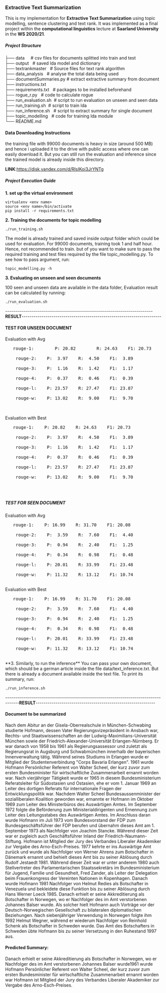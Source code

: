 ### Extractive Text Summarization

This is my implementation for **Extractive Text Summarization** using topic modelling, sentence clustering and text rank. It was implemented as a final project within the **computational linguistics** lecture at **Saarland University** in the **WS 2020/21**.


##### Project Structure 


├── data &nbsp; &nbsp;      # csv files for documents splitted into train and test  <br />
├── output     &nbsp;       # saved lda model and dictionary  <br />
├── textrankmaster &nbsp;   # Source files for text rank algorithm  <br />
├── data_analysis   &nbsp;  # analyse the total data being used  <br />
├── documentSummaries.py    # extract extractive summary from document  <br />
├── instructions.txt   &nbsp;    <br />
├── requirements.txt &nbsp; # packages to be installed beforehand  <br />
├── rogue_r.py      &nbsp;  # code to calculate rogue  <br />
├── run_evaluation.sh &nbsp;# script to run evaluation on unseen and seen data  <br />
├── run_training.sh   &nbsp;# script to train lda  <br />
├── run_inference.sh &nbsp; # script to extract summary for single document  <br />
├── topic_modelling  &nbsp; # code for training lda module  <br />
└── README.md


#### Data Downloading Instructions

the training file with 99000 documents is heavy in size (around 500 MB) and hence i uploaded it to the drive with public access where one can easily download it. But you can still run the evaluation and inference since the trained model is already inside this directory.

**LINK**:https://disk.yandex.com/d/RIsIKoi3JrYNTg

##### Project Execution Guide 

**1. set up the virtual environment**

```
virtualenv <env name>
source <env name>/bin/activate
pip install -r requirements.txt

```

**2. Training the documents for topic modelling**

```
./run_training.sh

```

The model is already trained and saved inside output folder which could be used for evaluation. For 99000 documents, training took 1 and half hour. Hence, not recommended to train. but of you want to make sure to pass the required training and test files required by the file topic_modelling.py. To see how to pass argument, run:

```
topic_modelling.py -h
```

**3. Evaluating on unseen and seen documents**

100 seen and unseen data are available in the data folder, Evaluation result can be calculated by running:

```
./run_evaluation.sh

```

--------------------------------------------------------------------------**RESULT**----------------------------------------------------------------------
#### TEST FOR UNSEEN DOCUMENT 

Evaluation with Avg 
<pre>	rouge-1:        P: 20.82        R: 24.63 	F1: 20.73 <br />
	rouge-2:	P:  3.97	R:  4.50	F1:  3.89 <br />
	rouge-3:	P:  1.16	R:  1.42	F1:  1.17 <br />
	rouge-4:	P:  0.37	R:  0.46	F1:  0.39 <br />
	rouge-l:	P: 23.57	R: 27.47	F1: 23.87 <br />
	rouge-w:	P: 13.02	R:  9.00	F1:  9.70 <br /> </pre>
 <br />
Evaluation with Best
<pre>	rouge-1:	P: 20.82	R: 24.63	F1: 20.73 <br />
	rouge-2:	P:  3.97	R:  4.50	F1:  3.89 <br />
	rouge-3:	P:  1.16	R:  1.42	F1:  1.17 <br />
	rouge-4:	P:  0.37	R:  0.46	F1:  0.39 <br />
	rouge-l:	P: 23.57	R: 27.47	F1: 23.87 <br />
	rouge-w:	P: 13.02	R:  9.00	F1:  9.70 <br /> </pre>
 <br />
 
##### TEST FOR SEEN DOCUMENT  

Evaluation with Avg
<pre>	rouge-1:	P: 16.99	R: 31.70	F1: 20.08 <br />
	rouge-2:	P:  3.59	R:  7.60	F1:  4.40 <br />
	rouge-3:	P:  0.94	R:  2.40	F1:  1.25 <br />
	rouge-4:	P:  0.34	R:  0.98	F1:  0.48 <br />
	rouge-l:	P: 20.01	R: 33.99	F1: 23.48 <br />
	rouge-w:	P: 11.32	R: 13.12	F1: 10.74 <br /></pre>
 <br />
Evaluation with Best
<pre>	rouge-1:	P: 16.99	R: 31.70	F1: 20.08 <br />
	rouge-2:	P:  3.59	R:  7.60	F1:  4.40 <br />
	rouge-3:	P:  0.94	R:  2.40	F1:  1.25 <br />
	rouge-4:	P:  0.34	R:  0.98	F1:  0.48 <br />
	rouge-l:	P: 20.01	R: 33.99	F1: 23.48 <br />
	rouge-w:	P: 11.32	R: 13.12	F1: 10.74 <br /></pre>

 <br />
**3. Similarly, to run the inference** 
You can pass your own document, which should be a german article inside the file data/text_inference.txt. But there is already a document available inside the text file. To print its summary, run: <br />

```
./run_inference.sh
```

-------------------------------------------------------------------------------------**RESULT**------------------------------------------------------------
#### Document to be summarized
Nach dem Abitur an der Gisela-Oberrealschule in München-Schwabing studierte Hofmann, dessen Vater Regierungsvizepräsident in Ansbach war, Rechts- und Staatswissenschaften an der Ludwig-Maximilians-Universität München sowie der Friedrich-Alexander-Universität Erlangen-Nürnberg. Er war danach von 1958 bis 1961 als Regierungsassessor und zuletzt als Regierungsrat in Augsburg und Schwabmünchen innerhalb der bayerischen Innenverwaltung tätig. Während seines Studiums in Erlangen wurde er Mitglied der Studentenverbindung "Corps Bavaria Erlangen". 1961 wurde Hofmann Persönlicher Referent von Walter Scheel, der kurz zuvor zum ersten Bundesminister für wirtschaftliche Zusammenarbeit ernannt worden war. Nach vierjähriger Tätigkeit wurde er 1965 in diesem Bundesministerium Referatsleiter für Südostasien und Ostasien, ehe er vom 1. Januar 1969 an Leiter des dortigen Referats für internationale Fragen der Entwicklungspolitik war. Nachdem Walter Scheel Bundesaussenminister der sozialliberalen Koalition geworden war, ernannte er Hofmann im Oktober 1969 zum Leiter des Ministerbüros des Auswärtigen Amtes. Im September 1972 folgte die Beförderung zum Ministerialdirigenten und Ernennung zum Leiter des Leitungsstabes des Auswärtigen Amtes. Im Anschluss daran wurde Hofmann im Juli 1973 vom Bundesvorstand der FDP zum Bundesgeschäftsführer der FDP berufen und übernahm dieses Amt am 1. September 1973 als Nachfolger von Joachim Stancke. Während dieser Zeit war er zugleich auch Geschäftsführer Inland der Friedrich-Naumann-Stiftung. Hofmann ist Mitglied der Jury des Verbandes Liberaler Akademiker zur Vergabe des Arno-Esch-Preises. 1977 kehrte er ins Auswärtige Amt zurück und wurde als Nachfolger von Werner Ahrens zum Botschafter in Dänemark ernannt und behielt dieses Amt bis zu seiner Ablösung durch Rudolf Jestaedt 1981. Während dieser Zeit war er unter anderem 1980 auch Stellvertreter des Parlamentarischen Staatssekretärs im Bundesministerium für Jugend, Familie und Gesundheit, Fred Zander, als Leiter der Delegation beim Frauenkongress der Vereinten Nationen in Kopenhagen. Danach wurde Hofmann 1981 Nachfolger von Helmut Redies als Botschafter in Venezuela und bekleidete diese Funktion bis zu seiner Ablösung durch Hans Werner Loeck 1985. Danach erhielt er seine Akkreditierung als Botschafter in Norwegen, wo er Nachfolger des im Amt verstorbenen Johannes Balser wurde. Als solcher hielt Hofmann auch Vorträge vor der Deutsch-Norwegischen Gesellschaft zu bilateralen diplomatischen Beziehungen. Nach siebenjähriger Verwendung in Norwegen folgte ihm 1992 Helmut Wegner, während er wiederum Nachfolger von Reinhold Schenk als Botschafter in Schweden wurde. Das Amt des Botschafters in Schweden übte Hofmann bis zu seiner Versetzung in den Ruhestand 1997 aus.

#### Predicted Summary: 
Danach erhielt er seine Akkreditierung als Botschafter in Norwegen, wo er Nachfolger des im Amt verstorbenen Johannes Balser wurde1961 wurde Hofmann Persönlicher Referent von Walter Scheel, der kurz zuvor zum ersten Bundesminister für wirtschaftliche Zusammenarbeit ernannt worden war Hofmann ist Mitglied der Jury des Verbandes Liberaler Akademiker zur Vergabe des Arno-Esch-Preises.
